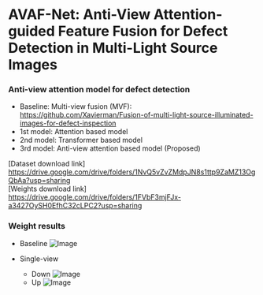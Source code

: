 # AVAF-Net: Anti-View Attention-guided Feature Fusion for Defect Detection in Multi-Light Source Images 
### Anti-view attention model for defect detection
- Baseline: Multi-view fusion (MVF): https://github.com/Xavierman/Fusion-of-multi-light-source-illuminated-images-for-defect-inspection
- 1st model: Attention based model
- 2nd model: Transformer based model
- 3rd model: Anti-view attention based model (Proposed)



[Dataset download link] https://drive.google.com/drive/folders/1NvQ5vZvZMdpJN8s1ttp9ZaMZ13OgQbAa?usp=sharing<br>[Weights download link] https://drive.google.com/drive/folders/1FVbF3mjFJx-a3427OySH0EfhC32cLPC2?usp=sharing



### Weight results
- Baseline
![Image](https://github.com/user-attachments/assets/158cb349-0190-4522-b071-a9fa48b39cda)

- Single-view
    - Down
![Image](https://github.com/user-attachments/assets/34b54803-c299-4954-b595-b574734f5232)
    - Up
![Image](https://github.com/user-attachments/assets/8396eba6-7115-447d-82ad-8f920a7d070f)
